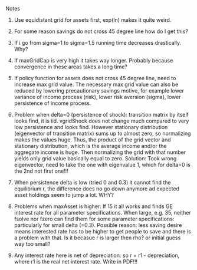Notes

1. Use equidistant grid for assets first, exp(ln) makes it quite weird.
2. For some reason savings do not cross 45 degree line how do I get this?


3. If i go from sigma=1 to sigma=1.5 running time decreases drastically. Why?

4. If maxGridCap is very high it takes way longer. Probably because convergence in these areas takes a long time?

5. If policy function for assets does not cross 45 degree line, need to increase max grid value. The necessary max grid value can also be reduced by lowering precautionary savings motive, for example lower variance of income process (risk), lower risk aversion (sigma), lower persistence of income process.


6. Problem when delta=0 (persistence of shock): transition matrix by itself looks find, it is iid. vgridShock does not change much compared to very low persistence and looks find. However stationary distribution (eigenvector of transition matrix) sums up to almost zero, so normalizing makes the values huge. Thus, the product of the grid vector and stationary distribution, which is the average income and/or the aggregate income is huge. Then normalizing the grid with that number yields only grid value basically equal to zero.
   Solution: Took wrong eigenvector, need to take the one with eigenvalue 1, which for delta=0 is the 2nd not first one!!!


7. When persistence delta is low (tried 0 and 0.3) it cannot find the equilibrium r, the difference does no go down anymore ad expected asset holdings seem to jump a lot. WHY?


8. Problems when maxAsset is higher: If 15 it all works and finds GE interest rate for all parameter specifications. When large, e.g. 35, neither fsolve nor fzero can find them for some parameter specifications: particularly for small delta (=0.3). Possible reason: less saving desire means interested rate has to be higher to get people to save and there is a problem with that. Is it becasue r is larger then rho? or initial guess way too small?


9. Any interest rate here is net of depreciation: so r = r1 - depreciation, where r1 is the real net interest rate. Write in PDF!!!

